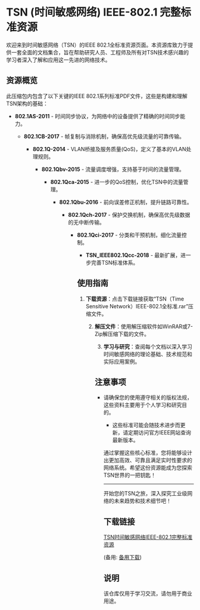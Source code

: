 # TSN (时间敏感网络) IEEE-802.1 完整标准资源

欢迎来到时间敏感网络（TSN）的IEEE 802.1全标准资源页面。本资源库致力于提供一套全面的文档集合，旨在帮助研究人员、工程师及所有对TSN技术感兴趣的学习者深入了解和应用这一先进的网络技术。

## 资源概览

此压缩包内包含了以下关键的IEEE 802.1系列标准PDF文件，这些是构建和理解TSN架构的基础：

- **802.1AS-2011** - 时间同步协议，为网络中的设备提供了精确的时间同步能力。

  - **802.1CB-2017** - 帧复制与消除机制，确保高优先级流量的可靠传输。

    - **802.1Q-2014** - VLAN桥接及服务质量(QoS)，定义了基本的VLAN处理规则。

      - **802.1Qbv-2015** - 流量调度增强，支持基于时间的流量管理。

        - **802.1Qca-2015** - 进一步的QoS控制，优化TSN中的流量管理。

          - **802.1Qbu-2016** - 前向误差修正机制，提升链路可靠性。

            - **802.1Qch-2017** - 保护交换机制，确保高优先级数据的无中断传输。

              - **802.1Qci-2017** - 分类和干预机制，细化流量控制。

                - **TSN_IEEE802.1Qcc-2018** - 最新扩展，进一步完善TSN标准体系。

                ## 使用指南

                1. **下载资源**：点击下载链接获取“TSN（Time Sensitive Network）IEEE-802.1全标准.rar”压缩文件。

                   2. **解压文件**：使用解压缩软件如WinRAR或7-Zip解压缩下载的文件。

                      3. **学习与研究**：查阅每个文档以深入学习时间敏感网络的理论基础、技术规范和实际应用案例。

                      ## 注意事项

                      - 请确保您的使用遵守相关的版权法规，这些资料主要用于个人学习和研究目的。

                        - 这些标准可能会随技术进步而更新，请定期访问官方IEEE网站查询最新版本。

                        通过掌握这些核心标准，您将能够设计出更加高效、可靠且满足实时性要求的网络系统。希望这份资源能成为您探索TSN世界的一把钥匙！

                        ---

                        开始您的TSN之旅，深入探究工业级网络的未来趋势和技术细节吧！

                        ## 下载链接
                        [TSN时间敏感网络IEEE-802.1完整标准资源](https://pan.quark.cn/s/e4c68e7188d2) 

                        (备用: [备用下载](https://pan.baidu.com/s/1yuXVFlt2DVp5eApGWe1WRQ?pwd=1234))

                        ## 说明

                        该仓库仅用于学习交流，请勿用于商业用途。
